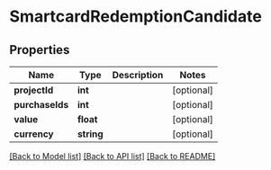 # SmartcardRedemptionCandidate

## Properties
Name | Type | Description | Notes
------------ | ------------- | ------------- | -------------
**projectId** | **int** |  | [optional] 
**purchaseIds** | **int** |  | [optional] 
**value** | **float** |  | [optional] 
**currency** | **string** |  | [optional] 

[[Back to Model list]](../README.md#documentation-for-models) [[Back to API list]](../README.md#documentation-for-api-endpoints) [[Back to README]](../README.md)


